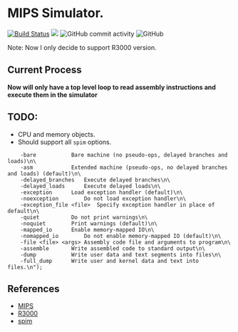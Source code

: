 # MIPS Simulator.

[![Build Status](https://travis-ci.com/onehr/mips_sim.svg?branch=master)](https://travis-ci.com/onehr/mips_sim)
[![](https://tokei.rs/b1/github/onehr/mips_sim)](https://github.com/onehr/mips_sim)
![GitHub commit activity](https://img.shields.io/github/commit-activity/y/onehr/mips_sim.svg?style=flat)
![GitHub](https://img.shields.io/github/license/onehr/mips_sim.svg)

Note: Now I only decide to support R3000 version.

## Current Process
**Now will only have a top level loop to read assembly instructions and execute them in the simulator**

## TODO:
* CPU and memory objects.
* Should support all `spim` options.
```
	-bare			Bare machine (no pseudo-ops, delayed branches and loads)\n\
	-asm			Extended machine (pseudo-ops, no delayed branches and loads) (default)\n\
	-delayed_branches	Execute delayed branches\n\
	-delayed_loads		Execute delayed loads\n\
	-exception		Load exception handler (default)\n\
	-noexception		Do not load exception handler\n\
	-exception_file <file>	Specify exception handler in place of default\n\
	-quiet			Do not print warnings\n\
	-noquiet		Print warnings (default)\n\
	-mapped_io		Enable memory-mapped IO\n\
	-nomapped_io		Do not enable memory-mapped IO (default)\n\
	-file <file> <args>	Assembly code file and arguments to program\n\
	-assemble		Write assembled code to standard output\n\
	-dump			Write user data and text segments into files\n\
	-full_dump		Write user and kernel data and text into files.\n");
```

## References
* [MIPS](https://www.wikiwand.com/en/MIPS_architecture)
* [R3000](https://www.wikiwand.com/en/R3000)
* [spim](https://www.wikiwand.com/en/SPIM)

